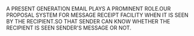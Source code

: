 A PRESENT GENERATION EMAIL PLAYS A PROMINENT ROLE.OUR PROPOSAL SYSTEM FOR MESSAGE RECEIPT FACILITY WHEN IT IS SEEN BY THE RECIPIENT.SO THAT SENDER CAN KNOW WHETHER THE RECIPIENT IS SEEN SENDER'S MESSAGE OR NOT.
